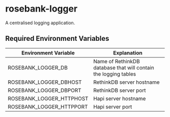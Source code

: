 # rosebank-logger

A centralised logging application.

## Required Environment Variables

Environment Variable     | Explanation
-------------------------|------------
ROSEBANK_LOGGER_DB       | Name of RethinkDB database that will contain the logging tables
ROSEBANK_LOGGER_DBHOST   | RethinkDB server hostname
ROSEBANK_LOGGER_DBPORT   | RethinkDB server port
ROSEBANK_LOGGER_HTTPHOST | Hapi server hostname
ROSEBANK_LOGGER_HTTPPORT | Hapi server port